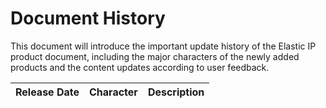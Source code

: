 # Document History

This document will introduce the important update history of the Elastic IP product document, including the major characters of the newly added products and the content updates according to user feedback.

|Release Date|Character|Description|
|-|-|-|